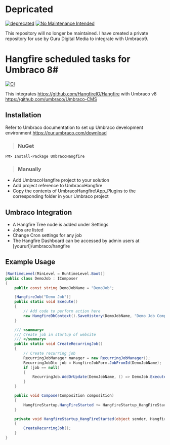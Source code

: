 
# Depricated
[![deprecated](http://badges.github.io/stability-badges/dist/deprecated.svg)](http://github.com/badges/stability-badges)
[![No Maintenance Intended](http://unmaintained.tech/badge.svg)](http://unmaintained.tech/)

This repository will no longer be maintained. I have created a private repository for use by Guru Digital Media to integrate with Umbraco9.

# Hangfire scheduled tasks for Umbraco 8#
[![CI](https://github.com/guru-digital/umbraco-hangfire/actions/workflows/NetFxCI.yml/badge.svg)](https://github.com/guru-digital/umbraco-hangfire/actions/workflows/NetFxCI.yml)


This integrates https://github.com/HangfireIO/Hangfire with Umbraco v8 https://github.com/umbraco/Umbraco-CMS

## Installation ##
Refer to Umbraco documentation to set up Umbraco development environment https://our.umbraco.com/download
>### NuGet ###
```
PM> Install-Package UmbracoHangfire
```
>### Manually ###
* Add UmbracoHangfire project to your solution
* Add project reference to UmbracoHangfire
* Copy the contents of UmbracoHangfire\App_Plugins to the corresponding folder in your Umbraco project

## Umbraco Integration ##

* A Hangfire Tree node is added under Settings
 * Jobs are listed
 * Change Cron settings for any job
* The Hangfire Dashboard can be accessed by admin users at [yoururl]/umbraco/hangfire

## Example Usage ##

```csharp
[RuntimeLevel(MinLevel = RuntimeLevel.Boot)]
public class DemoJob : IComposer
{
	public const string DemoJobName = "DemoJob";

	[HangfireJob("Demo Job")]
	public static void Execute()
	{
		// Add code to perform action here
		new HangfireDbContext().SaveHistory(DemoJobName, "Demo Job Completed Successfully", DateTime.Now);
	}

	/// <summary>
	/// Create job in startup of website
	/// </summary>
	public static void CreateRecurringJob()
	{
		// Create recurring job
		RecurringJobManager manager = new RecurringJobManager();
		RecurringJobDto job = HangfireJobForm.JobFromId(DemoJobName);
		if (job == null)
		{
			RecurringJob.AddOrUpdate(DemoJobName, () => DemoJob.Execute(), "0 0 * * *", TimeZoneInfo.Local);
		}
	}

	public void Compose(Composition composition)
	{
		HangfireStartup.HangFireStarted += HangfireStartup_HangFireStarted;
	}

	private void HangfireStartup_HangFireStarted(object sender, HangfireStartedArgs e)
	{
		CreateRecurringJob();
	}
}
```
